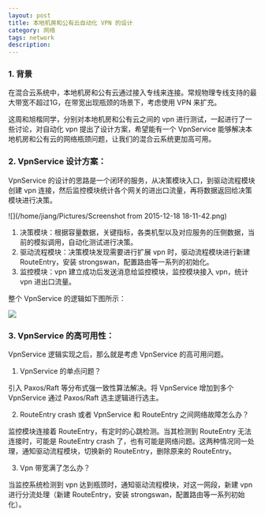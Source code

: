 ```yaml
---
layout: post
title: 本地机房和公有云自动化 VPN 的设计
category: 网络
tags: network
description: 
---
```


### 1. 背景

在混合云系统中，本地机房和公有云通过接入专线来连接。常规物理专线支持的最大带宽不超过1G，在带宽出现瓶颈的场景下，考虑使用 VPN 来扩充。

这周和旭楷同学，分别对本地机房和公有云之间的 vpn 进行测试，一起进行了一些讨论，对自动化  vpn 提出了设计方案，希望能有一个 VpnService 能够解决本地机房和公有云的网络瓶颈问题，让我们的混合云系统更加高可用。

### 2. VpnService 设计方案：

VpnService 的设计的思路是一个闭环的服务，从决策模块入口，到驱动流程模块创建 vpn 连接，然后监控模块统计各个网关的进出口流量，再将数据返回给决策模块进行决策。

![](/home/jiang/Pictures/Screenshot from 2015-12-18 18-11-42.png)

1. 决策模块：根据容量数据，关键指标，各类机型以及对应服务的压侧数据，当前的模拟调用，自动化测试进行决策。
2. 驱动流程模块：决策模块发现需要进行扩展 vpn 时，驱动流程模块进行新建 RouteEntry，安装 strongswan，配置路由等一系列的初始化。
3. 监控模块：vpn 建立成功后发送消息给监控模块，监控模块接入 vpn，统计 vpn 进出口流量。

整个 VpnService 的逻辑如下图所示：

![](http://ww4.sinaimg.cn/large/b013802bjw1ez3xrvdacyj20i90d1q53.jpg)

### 3. VpnService 的高可用性：

VpnService 逻辑实现之后，那么就是考虑 VpnService  的高可用问题。

1. VpnService 的单点问题？

引入 Paxos/Raft 等分布式强一致性算法解决。将 VpnService 增加到多个 VpnService 通过 Paxos/Raft 选主逻辑进行选主。

2. RouteEntry crash 或者 VpnService 和 RouteEntry 之间网络故障怎么办？

监控模块连接着 RouteEntry，有定时的心跳检测。当其检测到 RouteEntry 无法连接时，可能是 RouteEntry crash 了，也有可能是网络问题。这两种情况同一处理，通知驱动流程模块，切换新的 RouteEntry，删除原来的 RouteEntry。

3. Vpn 带宽满了怎么办？

当监控系统检测到 vpn 达到瓶颈时，通知驱动流程模块，对这一网段，新建 vpn  进行分流处理（新建 RouteEntry，安装 strongswan，配置路由等一系列初始化）。
